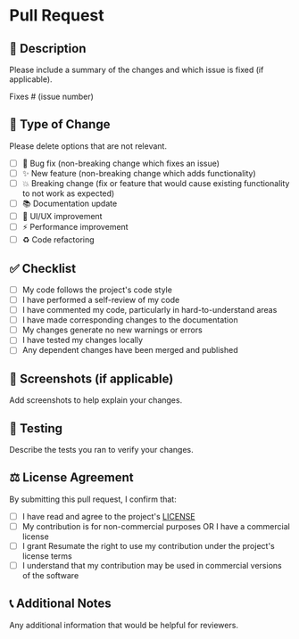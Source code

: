 # Pull Request

## 📝 Description
Please include a summary of the changes and which issue is fixed (if applicable).

Fixes # (issue number)

## 🎯 Type of Change
Please delete options that are not relevant.

- [ ] 🐛 Bug fix (non-breaking change which fixes an issue)
- [ ] ✨ New feature (non-breaking change which adds functionality)
- [ ] 💥 Breaking change (fix or feature that would cause existing functionality to not work as expected)
- [ ] 📚 Documentation update
- [ ] 🎨 UI/UX improvement
- [ ] ⚡ Performance improvement
- [ ] ♻️ Code refactoring

## ✅ Checklist
- [ ] My code follows the project's code style
- [ ] I have performed a self-review of my code
- [ ] I have commented my code, particularly in hard-to-understand areas
- [ ] I have made corresponding changes to the documentation
- [ ] My changes generate no new warnings or errors
- [ ] I have tested my changes locally
- [ ] Any dependent changes have been merged and published

## 📸 Screenshots (if applicable)
Add screenshots to help explain your changes.

## 🧪 Testing
Describe the tests you ran to verify your changes.

## ⚖️ License Agreement
By submitting this pull request, I confirm that:
- [ ] I have read and agree to the project's [LICENSE](../LICENSE.md)
- [ ] My contribution is for non-commercial purposes OR I have a commercial license
- [ ] I grant Resumate the right to use my contribution under the project's license terms
- [ ] I understand that my contribution may be used in commercial versions of the software

## 📞 Additional Notes
Any additional information that would be helpful for reviewers.
